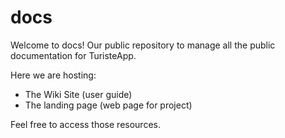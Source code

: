 # docs
Welcome to docs! Our public repository to manage all the public documentation for TuristeApp.

Here we are hosting:
- The Wiki Site (user guide)
- The landing page (web page for project)

Feel free to access those resources.
